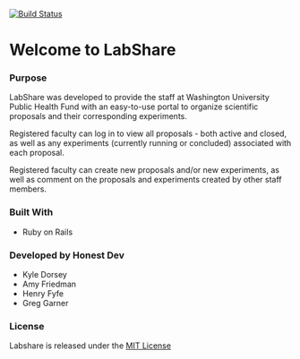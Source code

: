 [![Build Status](https://travis-ci.org/afriedman886/LabShare.svg?branch=master)](https://travis-ci.org/afriedman886/LabShare)

# Welcome to LabShare

### Purpose
LabShare was developed to provide the staff at Washington University Public Health Fund with an easy-to-use portal to organize scientific proposals and their corresponding experiments. 

Registered faculty can log in to view all proposals - both active and closed, as well as any experiments (currently running or concluded) associated with each proposal. 

Registered faculty can create new proposals and/or new experiments, as well as comment on the proposals and experiments created by other staff members.

### Built With
- Ruby on Rails

### Developed by Honest Dev
- Kyle Dorsey
- Amy Friedman
- Henry Fyfe
- Greg Garner

### License
Labshare is released under the [MIT License](https://opensource.org/licenses/MIT)



